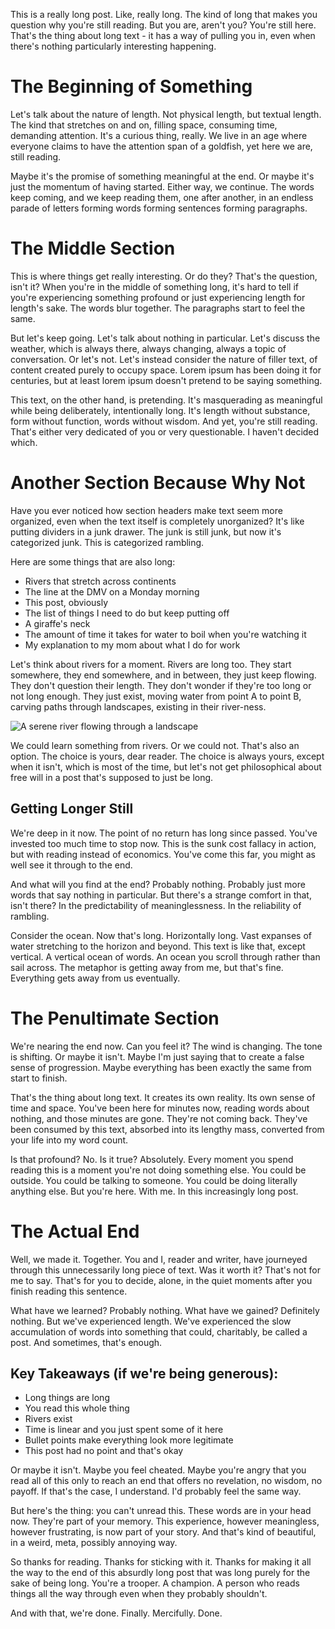This is a really long post. Like, really long. The kind of long that makes you question why you're still reading. But you are, aren't you? You're still here. That's the thing about long text - it has a way of pulling you in, even when there's nothing particularly interesting happening.

# The Beginning of Something

Let's talk about the nature of length. Not physical length, but textual length. The kind that stretches on and on, filling space, consuming time, demanding attention. It's a curious thing, really. We live in an age where everyone claims to have the attention span of a goldfish, yet here we are, still reading.

Maybe it's the promise of something meaningful at the end. Or maybe it's just the momentum of having started. Either way, we continue. The words keep coming, and we keep reading them, one after another, in an endless parade of letters forming words forming sentences forming paragraphs.

# The Middle Section

This is where things get really interesting. Or do they? That's the question, isn't it? When you're in the middle of something long, it's hard to tell if you're experiencing something profound or just experiencing length for length's sake. The words blur together. The paragraphs start to feel the same.

But let's keep going. Let's talk about nothing in particular. Let's discuss the weather, which is always there, always changing, always a topic of conversation. Or let's not. Let's instead consider the nature of filler text, of content created purely to occupy space. Lorem ipsum has been doing it for centuries, but at least lorem ipsum doesn't pretend to be saying something.

This text, on the other hand, is pretending. It's masquerading as meaningful while being deliberately, intentionally long. It's length without substance, form without function, words without wisdom. And yet, you're still reading. That's either very dedicated of you or very questionable. I haven't decided which.

# Another Section Because Why Not

Have you ever noticed how section headers make text seem more organized, even when the text itself is completely unorganized? It's like putting dividers in a junk drawer. The junk is still junk, but now it's categorized junk. This is categorized rambling.

Here are some things that are also long:

- Rivers that stretch across continents
- The line at the DMV on a Monday morning
- This post, obviously
- The list of things I need to do but keep putting off
- A giraffe's neck
- The amount of time it takes for water to boil when you're watching it
- My explanation to my mom about what I do for work

Let's think about rivers for a moment. Rivers are long too. They start somewhere, they end somewhere, and in between, they just keep flowing. They don't question their length. They don't wonder if they're too long or not long enough. They just exist, moving water from point A to point B, carving paths through landscapes, existing in their river-ness.

![A serene river flowing through a landscape](https://images.unsplash.com/photo-1506905925346-21bda4d32df4?w=800)

We could learn something from rivers. Or we could not. That's also an option. The choice is yours, dear reader. The choice is always yours, except when it isn't, which is most of the time, but let's not get philosophical about free will in a post that's supposed to just be long.

## Getting Longer Still

We're deep in it now. The point of no return has long since passed. You've invested too much time to stop now. This is the sunk cost fallacy in action, but with reading instead of economics. You've come this far, you might as well see it through to the end.

And what will you find at the end? Probably nothing. Probably just more words that say nothing in particular. But there's a strange comfort in that, isn't there? In the predictability of meaninglessness. In the reliability of rambling.

Consider the ocean. Now that's long. Horizontally long. Vast expanses of water stretching to the horizon and beyond. This text is like that, except vertical. A vertical ocean of words. An ocean you scroll through rather than sail across. The metaphor is getting away from me, but that's fine. Everything gets away from us eventually.

# The Penultimate Section

We're nearing the end now. Can you feel it? The wind is changing. The tone is shifting. Or maybe it isn't. Maybe I'm just saying that to create a false sense of progression. Maybe everything has been exactly the same from start to finish.

That's the thing about long text. It creates its own reality. Its own sense of time and space. You've been here for minutes now, reading words about nothing, and those minutes are gone. They're not coming back. They've been consumed by this text, absorbed into its lengthy mass, converted from your life into my word count.

Is that profound? No. Is it true? Absolutely. Every moment you spend reading this is a moment you're not doing something else. You could be outside. You could be talking to someone. You could be doing literally anything else. But you're here. With me. In this increasingly long post.

# The Actual End

Well, we made it. Together. You and I, reader and writer, have journeyed through this unnecessarily long piece of text. Was it worth it? That's not for me to say. That's for you to decide, alone, in the quiet moments after you finish reading this sentence.

What have we learned? Probably nothing. What have we gained? Definitely nothing. But we've experienced length. We've experienced the slow accumulation of words into something that could, charitably, be called a post. And sometimes, that's enough.

## Key Takeaways (if we're being generous):

- Long things are long
- You read this whole thing
- Rivers exist
- Time is linear and you just spent some of it here
- Bullet points make everything look more legitimate
- This post had no point and that's okay

Or maybe it isn't. Maybe you feel cheated. Maybe you're angry that you read all of this only to reach an end that offers no revelation, no wisdom, no payoff. If that's the case, I understand. I'd probably feel the same way.

But here's the thing: you can't unread this. These words are in your head now. They're part of your memory. This experience, however meaningless, however frustrating, is now part of your story. And that's kind of beautiful, in a weird, meta, possibly annoying way.

So thanks for reading. Thanks for sticking with it. Thanks for making it all the way to the end of this absurdly long post that was long purely for the sake of being long. You're a trooper. A champion. A person who reads things all the way through even when they probably shouldn't.

And with that, we're done. Finally. Mercifully. Done.
